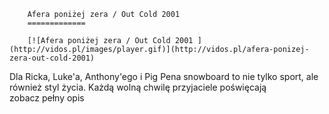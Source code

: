 
        Afera poniżej zera / Out Cold 2001 
        =============
        
        [![Afera poniżej zera / Out Cold 2001 ](http://vidos.pl/images/player.gif)](http://vidos.pl/afera-ponizej-zera-out-cold-2001)
        
        
 Dla Ricka, Luke'a, Anthony'ego i Pig Pena snowboard to nie tylko sport, ale również styl życia. Każdą wolną chwilę przyjaciele poświęcają zobacz pełny opis
    